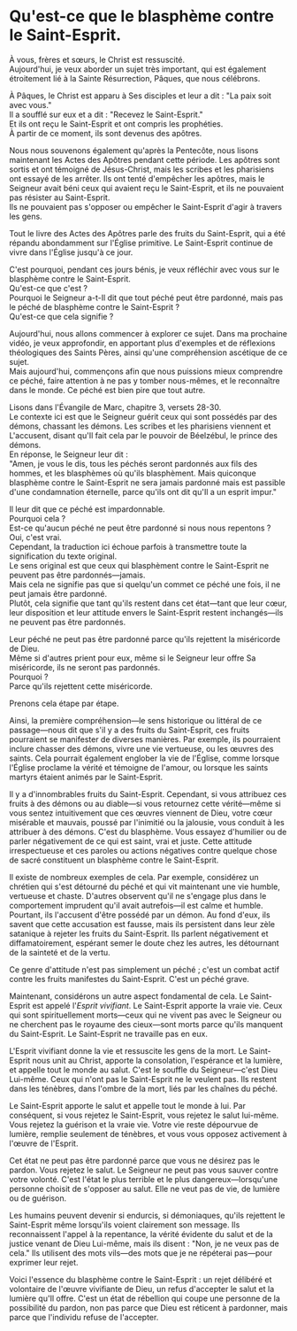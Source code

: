 # Qu'est-ce que le blasphème contre le Saint-Esprit.  

À vous, frères et sœurs, le Christ est ressuscité.  
Aujourd'hui, je veux aborder un sujet très important, qui est également étroitement lié à la Sainte Résurrection, Pâques, que nous célébrons.  

À Pâques, le Christ est apparu à Ses disciples et leur a dit : "La paix soit avec vous."  
Il a soufflé sur eux et a dit : "Recevez le Saint-Esprit."  
Et ils ont reçu le Saint-Esprit et ont compris les prophéties.  
À partir de ce moment, ils sont devenus des apôtres.  

Nous nous souvenons également qu'après la Pentecôte, nous lisons maintenant les Actes des Apôtres pendant cette période. Les apôtres sont sortis et ont témoigné de Jésus-Christ, mais les scribes et les pharisiens ont essayé de les arrêter. Ils ont tenté d'empêcher les apôtres, mais le Seigneur avait béni ceux qui avaient reçu le Saint-Esprit, et ils ne pouvaient pas résister au Saint-Esprit.  
Ils ne pouvaient pas s'opposer ou empêcher le Saint-Esprit d'agir à travers les gens.  

Tout le livre des Actes des Apôtres parle des fruits du Saint-Esprit, qui a été répandu abondamment sur l'Église primitive. Le Saint-Esprit continue de vivre dans l'Église jusqu'à ce jour.  

C'est pourquoi, pendant ces jours bénis, je veux réfléchir avec vous sur le blasphème contre le Saint-Esprit.  
Qu'est-ce que c'est ?  
Pourquoi le Seigneur a-t-Il dit que tout péché peut être pardonné, mais pas le péché de blasphème contre le Saint-Esprit ?  
Qu'est-ce que cela signifie ?  

Aujourd'hui, nous allons commencer à explorer ce sujet. Dans ma prochaine vidéo, je veux approfondir, en apportant plus d'exemples et de réflexions théologiques des Saints Pères, ainsi qu'une compréhension ascétique de ce sujet.  
Mais aujourd'hui, commençons afin que nous puissions mieux comprendre ce péché, faire attention à ne pas y tomber nous-mêmes, et le reconnaître dans le monde. Ce péché est bien pire que tout autre.  

Lisons dans l'Évangile de Marc, chapitre 3, versets 28-30.  
Le contexte ici est que le Seigneur guérit ceux qui sont possédés par des démons, chassant les démons. Les scribes et les pharisiens viennent et L'accusent, disant qu'Il fait cela par le pouvoir de Béelzébul, le prince des démons.  
En réponse, le Seigneur leur dit :  
"Amen, je vous le dis, tous les péchés seront pardonnés aux fils des hommes, et les blasphèmes où qu'ils blasphèment. Mais quiconque blasphème contre le Saint-Esprit ne sera jamais pardonné mais est passible d'une condamnation éternelle, parce qu'ils ont dit qu'Il a un esprit impur."  

Il leur dit que ce péché est impardonnable.  
Pourquoi cela ?  
Est-ce qu'aucun péché ne peut être pardonné si nous nous repentons ?  
Oui, c'est vrai.  
Cependant, la traduction ici échoue parfois à transmettre toute la signification du texte original.  
Le sens original est que ceux qui blasphèment contre le Saint-Esprit ne peuvent pas être pardonnés—jamais.  
Mais cela ne signifie pas que si quelqu'un commet ce péché une fois, il ne peut jamais être pardonné.  
Plutôt, cela signifie que tant qu'ils restent dans cet état—tant que leur cœur, leur disposition et leur attitude envers le Saint-Esprit restent inchangés—ils ne peuvent pas être pardonnés.  

Leur péché ne peut pas être pardonné parce qu'ils rejettent la miséricorde de Dieu.  
Même si d'autres prient pour eux, même si le Seigneur leur offre Sa miséricorde, ils ne seront pas pardonnés.  
Pourquoi ?  
Parce qu'ils rejettent cette miséricorde.  

Prenons cela étape par étape.

Ainsi, la première compréhension—le sens historique ou littéral de ce passage—nous dit que s'il y a des fruits du Saint-Esprit, ces fruits pourraient se manifester de diverses manières. Par exemple, ils pourraient inclure chasser des démons, vivre une vie vertueuse, ou les œuvres des saints. Cela pourrait également englober la vie de l'Église, comme lorsque l'Église proclame la vérité et témoigne de l'amour, ou lorsque les saints martyrs étaient animés par le Saint-Esprit.  

Il y a d'innombrables fruits du Saint-Esprit. Cependant, si vous attribuez ces fruits à des démons ou au diable—si vous retournez cette vérité—même si vous sentez intuitivement que ces œuvres viennent de Dieu, votre cœur misérable et mauvais, poussé par l'inimitié ou la jalousie, vous conduit à les attribuer à des démons. C'est du blasphème. Vous essayez d'humilier ou de parler négativement de ce qui est saint, vrai et juste. Cette attitude irrespectueuse et ces paroles ou actions négatives contre quelque chose de sacré constituent un blasphème contre le Saint-Esprit.  

Il existe de nombreux exemples de cela. Par exemple, considérez un chrétien qui s'est détourné du péché et qui vit maintenant une vie humble, vertueuse et chaste. D'autres observent qu'il ne s'engage plus dans le comportement imprudent qu'il avait autrefois—il est calme et humble. Pourtant, ils l'accusent d'être possédé par un démon. Au fond d'eux, ils savent que cette accusation est fausse, mais ils persistent dans leur zèle satanique à rejeter les fruits du Saint-Esprit. Ils parlent négativement et diffamatoirement, espérant semer le doute chez les autres, les détournant de la sainteté et de la vertu.  

Ce genre d'attitude n'est pas simplement un péché ; c'est un combat actif contre les fruits manifestes du Saint-Esprit. C'est un péché grave.  

Maintenant, considérons un autre aspect fondamental de cela. Le Saint-Esprit est appelé l'*Esprit vivifiant*. Le Saint-Esprit apporte la vraie vie. Ceux qui sont spirituellement morts—ceux qui ne vivent pas avec le Seigneur ou ne cherchent pas le royaume des cieux—sont morts parce qu'ils manquent du Saint-Esprit. Le Saint-Esprit ne travaille pas en eux.  

L'Esprit vivifiant donne la vie et ressuscite les gens de la mort. Le Saint-Esprit nous unit au Christ, apporte la consolation, l'espérance et la lumière, et appelle tout le monde au salut. C'est le souffle du Seigneur—c'est Dieu Lui-même. Ceux qui n'ont pas le Saint-Esprit ne le veulent pas. Ils restent dans les ténèbres, dans l'ombre de la mort, liés par les chaînes du péché.  

Le Saint-Esprit apporte le salut et appelle tout le monde à lui. Par conséquent, si vous rejetez le Saint-Esprit, vous rejetez le salut lui-même. Vous rejetez la guérison et la vraie vie. Votre vie reste dépourvue de lumière, remplie seulement de ténèbres, et vous vous opposez activement à l'œuvre de l'Esprit.  

Cet état ne peut pas être pardonné parce que vous ne désirez pas le pardon. Vous rejetez le salut. Le Seigneur ne peut pas vous sauver contre votre volonté. C'est l'état le plus terrible et le plus dangereux—lorsqu'une personne choisit de s'opposer au salut. Elle ne veut pas de vie, de lumière ou de guérison.  

Les humains peuvent devenir si endurcis, si démoniaques, qu'ils rejettent le Saint-Esprit même lorsqu'ils voient clairement son message. Ils reconnaissent l'appel à la repentance, la vérité évidente du salut et de la justice venant de Dieu Lui-même, mais ils disent : "Non, je ne veux pas de cela." Ils utilisent des mots vils—des mots que je ne répéterai pas—pour exprimer leur rejet.

Voici l'essence du blasphème contre le Saint-Esprit : un rejet délibéré et volontaire de l'œuvre vivifiante de Dieu, un refus d'accepter le salut et la lumière qu'Il offre. C'est un état de rébellion qui coupe une personne de la possibilité du pardon, non pas parce que Dieu est réticent à pardonner, mais parce que l'individu refuse de l'accepter.

